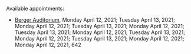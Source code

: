 Available appointments:

* [Berger Auditorium](https://schedulecare.sccgov.org/mychartprd/SignupAndSchedule/EmbeddedSchedule?id=132694&vt=1277&dept=101064003), Monday April 12, 2021; Tuesday April 13, 2021; Monday April 12, 2021; Tuesday April 13, 2021; Monday April 12, 2021; Tuesday April 13, 2021; Monday April 12, 2021; Tuesday April 13, 2021; Monday April 12, 2021; Tuesday April 13, 2021; Monday April 12, 2021; Monday April 12, 2021, 642
